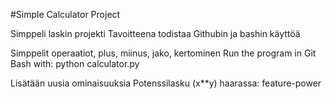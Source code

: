 #Simple Calculator Project

Simppeli laskin projekti
Tavoitteena todistaa Githubin ja bashin käyttöä

Simppelit operaatiot, plus, miinus, jako, kertominen
Run the program in Git Bash with:
python calculator.py

Lisätään uusia ominaisuuksia
Potenssilasku (x**y) haarassa: feature-power
